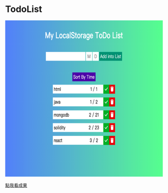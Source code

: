 # TodoList

 <div align="center">
   <img src="https://github.com/luckyuho/todo-list/blob/main/public/todolist.png" width=800 height=500 title="TodoList圖案" />
 </div>


[點我看成果](https://luckyuho.github.io/todo-list)